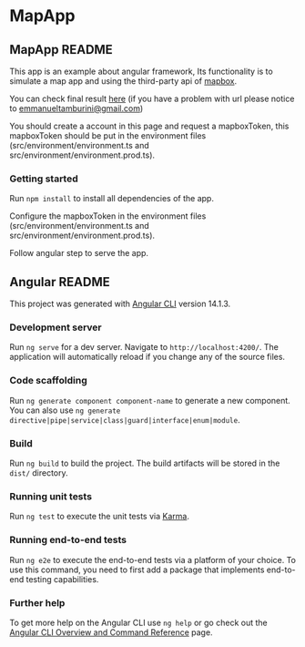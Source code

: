 # MapApp

## MapApp README

This app is an example about angular framework, Its functionality is to simulate a map app and using the third-party api of [mapbox](https://www.mapbox.com/).

You can check final result [here](https://famous-truffle-a1ef33.netlify.app/) (if you have a problem with url please notice to emmanueltamburini@gmail.com)

You should create a account in this page and request a mapboxToken, this mapboxToken should be put in the environment files (src/environment/environment.ts and src/environment/environment.prod.ts).

### Getting started

Run `npm install` to install all dependencies of the app.

Configure the mapboxToken in the environment files (src/environment/environment.ts and src/environment/environment.prod.ts).

Follow angular step to serve the app.

## Angular README

This project was generated with [Angular CLI](https://github.com/angular/angular-cli) version 14.1.3.

### Development server

Run `ng serve` for a dev server. Navigate to `http://localhost:4200/`. The application will automatically reload if you change any of the source files.

### Code scaffolding

Run `ng generate component component-name` to generate a new component. You can also use `ng generate directive|pipe|service|class|guard|interface|enum|module`.

### Build

Run `ng build` to build the project. The build artifacts will be stored in the `dist/` directory.

### Running unit tests

Run `ng test` to execute the unit tests via [Karma](https://karma-runner.github.io).

### Running end-to-end tests

Run `ng e2e` to execute the end-to-end tests via a platform of your choice. To use this command, you need to first add a package that implements end-to-end testing capabilities.

### Further help

To get more help on the Angular CLI use `ng help` or go check out the [Angular CLI Overview and Command Reference](https://angular.io/cli) page.

